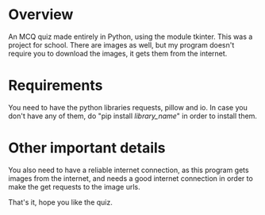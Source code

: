 # Overview
An MCQ quiz made entirely in Python, using the module tkinter. This was a project for school. There are images as well, but my program doesn't require you to download the images, it gets them from the internet.

# Requirements
You need to have the python libraries requests, pillow and io. In case you don't have any of them, do "pip install *library_name*" in order to install them. 

# Other important details
You also need to have a reliable internet connection, as this program gets images from the internet, and needs a good internet connection in order to make the get requests to the image urls.

That's it, hope you like the quiz.
